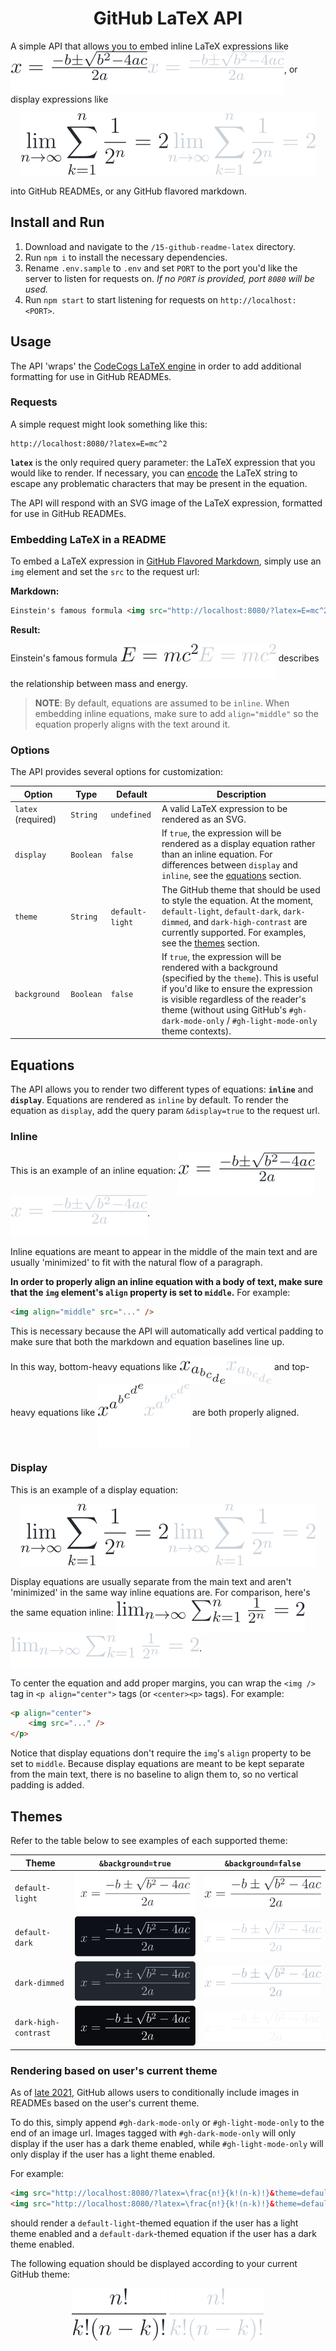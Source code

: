 <h1 align="center">GitHub LaTeX API</h1>

A simple API that allows you to embed inline LaTeX expressions like <img align="middle" src="./assets/img/0-light.svg#gh-light-mode-only" /><img align="middle" src="./assets/img/0-dark.svg#gh-dark-mode-only" />, or display expressions like

<p align="center">
    <img src="./assets/img/1-light.svg#gh-light-mode-only" /><img src="./assets/img/1-dark.svg#gh-dark-mode-only" />
</p>

into GitHub READMEs, or any GitHub flavored markdown.

## Install and Run

1. Download and navigate to the `/15-github-readme-latex` directory.
2. Run `npm i` to install the necessary dependencies.
3. Rename `.env.sample` to `.env` and set `PORT` to the port you'd like the server to listen for requests on. *If no `PORT` is provided, port `8080` will be used.*
4. Run `npm start` to start listening for requests on `http://localhost:<PORT>`.

## Usage

The API 'wraps' the [CodeCogs LaTeX engine](https://editor.codecogs.com/docs/) in order to add additional formatting for use in GitHub READMEs.

### Requests

A simple request might look something like this:

```
http://localhost:8080/?latex=E=mc^2
```

**`latex`** is the only required query parameter: the LaTeX expression that you would like to render. If necessary, you can [encode](https://developer.mozilla.org/en-US/docs/Web/JavaScript/Reference/Global_Objects/encodeURIComponent) the LaTeX string to escape any problematic characters that may be present in the equation.

The API will respond with an SVG image of the LaTeX expression, formatted for use in GitHub READMEs.

### Embedding LaTeX in a README

To embed a LaTeX expression in [GitHub Flavored Markdown](https://github.github.com/gfm/), simply use an `img` element and set the `src` to the request url:

**Markdown:**

```markdown
Einstein's famous formula <img src="http://localhost:8080/?latex=E=mc^2" align="middle" /> describes the relationship between mass and energy.
```

**Result:**

Einstein's famous formula <img src="./assets/img/2-light.svg#gh-light-mode-only" align="middle" /><img src="./assets/img/2-dark.svg#gh-dark-mode-only" align="middle" /> describes the relationship between mass and energy.

> **NOTE**: By default, equations are assumed to be `inline`. When embedding inline equations, make sure to add `align="middle"` so the equation properly aligns with the text around it.

### Options

The API provides several options for customization:

| Option | Type | Default | Description |
| --- | --- | --- | --- |
| `latex` (required) | `String` | `undefined` | A valid LaTeX expression to be rendered as an SVG. |
| `display` | `Boolean` | `false` | If `true`, the expression will be rendered as a display equation rather than an inline equation. For differences between `display` and `inline`, see the [equations](#equations) section. |
| `theme` | `String` | `default-light` | The GitHub theme that should be used to style the equation. At the moment, `default-light`, `default-dark`, `dark-dimmed`, and `dark-high-contrast` are currently supported. For examples, see the [themes](#themes) section. |
| `background` | `Boolean` | `false` | If `true`, the expression will be rendered with a background (specified by the `theme`). This is useful if you'd like to ensure the expression is visible regardless of the reader's theme (without using GitHub's `#gh-dark-mode-only` / `#gh-light-mode-only` theme contexts).

## Equations

The API allows you to render two different types of equations: **`inline`** and **`display`**. Equations are rendered as `inline` by default. To render the equation as `display`, add the query param `&display=true` to the request url.

### Inline

This is an example of an inline equation: <img align="middle" src="./assets/img/0-light.svg#gh-light-mode-only" /><img align="middle" src="./assets/img/0-dark.svg#gh-dark-mode-only" />.

Inline equations are meant to appear in the middle of the main text and are usually 'minimized' to fit with the natural flow of a paragraph.

**In order to properly align an inline equation with a body of text, make sure that the `img` element's `align` property is set to `middle`.** For example:

```markdown
<img align="middle" src="..." />
```

This is necessary because the API will automatically add vertical padding to make sure that both the markdown and equation baselines line up.

In this way, bottom-heavy equations like <img align="middle" src="./assets/img/3-light.svg#gh-light-mode-only" /><img align="middle" src="./assets/img/3-dark.svg#gh-dark-mode-only" /> and top-heavy equations like <img align="middle" src="./assets/img/4-light.svg#gh-light-mode-only" /><img align="middle" src="./assets/img/4-dark.svg#gh-dark-mode-only" /> are both properly aligned.

### Display

This is an example of a display equation:

<p align="center">
    <img src="./assets/img/1-light.svg#gh-light-mode-only" /><img src="./assets/img/1-dark.svg#gh-dark-mode-only" />
</p>

Display equations are usually separate from the main text and aren't 'minimized' in the same way inline equations are. For comparison, here's the same equation inline: <img align="middle" src="./assets/img/5-light.svg#gh-light-mode-only" /><img align="middle" src="./assets/img/5-dark.svg#gh-dark-mode-only" />.

To center the equation and add proper margins, you can wrap the `<img />` tag in `<p align="center">` tags (or `<center><p>` tags). For example:

```markdown
<p align="center">
    <img src="..." />
</p>
```

Notice that display equations don't require the `img`'s `align` property to be set to `middle`. Because display equations are meant to be kept separate from the main text, there is no baseline to align them to, so no vertical padding is added.

## Themes

Refer to the table below to see examples of each supported theme:

| Theme | `&background=true` | `&background=false` |
| --- | --- | --- |
| `default-light` | <img src="./assets/img/6.svg" /> | <img src="./assets/img/7.svg" /> |
| `default-dark` | <img src="./assets/img/8.svg" /> | <img src="./assets/img/9.svg" /> |
| `dark-dimmed` | <img src="./assets/img/10.svg" /> | <img src="./assets/img/11.svg" /> |
| `dark-high-contrast` | <img src="./assets/img/12.svg" /> | <img src="./assets/img/13.svg" /> |

### Rendering based on user's current theme

As of [late 2021](https://github.blog/changelog/2021-11-24-specify-theme-context-for-images-in-markdown/), GitHub allows users to conditionally include images in READMEs based on the user's current theme.

To do this, simply append `#gh-dark-mode-only` or `#gh-light-mode-only` to the end of an image url. Images tagged with `#gh-dark-mode-only` will only display if the user has a dark theme enabled, while `#gh-light-mode-only` will only display if the user has a light theme enabled.

For example:

```markdown
<img src="http://localhost:8080/?latex=\frac{n!}{k!(n-k)!}&theme=default-light#gh-light-mode-only" />
<img src="http://localhost:8080/?latex=\frac{n!}{k!(n-k)!}&theme=default-darkt#gh-dark-mode-only" />
```

should render a `default-light`-themed equation if the user has a light theme enabled and a `default-dark`-themed equation if the user has a dark theme enabled.

The following equation should be displayed according to your current GitHub theme:

<p align="center">
    <img src="./assets/img/14-light.svg#gh-light-mode-only" />
    <img src="./assets/img/14-dark.svg#gh-dark-mode-only" />
</p>